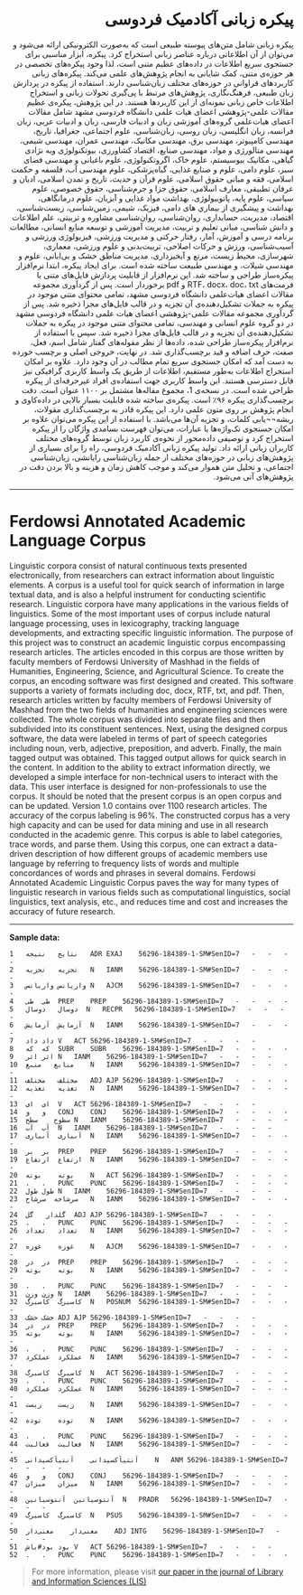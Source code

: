<div dir="rtl">
  
# پیکره زبانی آکادمیک فردوسی
پیکره زبانی شامل متن‌های پیوسته طبیعی است که به‌صورت الکترونیکی ارائه می‌شود و می‌توان از آن اطلاعاتی درباره عناصر زبانی استخراج کرد. پیکره، ابزار مناسبی برای جستجوی سریع اطلاعات در داده‌های عظیم متنی است، لذا وجود پیکره‌های تخصصی در هر حوزه‌ی متنی، کمک شایانی به انجام پژوهش‌های علمی می‌کند. پیکره‌های زبانی کاربردهای فراوانی در حوزه‌های مختلف زبان‌شناسی دارند. استفاده از پیکره در پردازش زبان طبیعی، فرهنگ‌نگاری، پژوهش‌های مرتبط با پی‌گیری تحولات زبانی و استخراج اطلاعات خاص زبانی نمونه‌ای از این کاربردها هستند. در این پژوهش، پیکره‌ی عظیم مقالات علمی-‌پژوهشی اعضای هیات علمی دانشگاه فردوسی مشهد شامل مقالات اعضای هیات‌علمی گروه‌های آموزشی زبان و ادبیات فارسی، زبان و ادبیات عربی، زبان فرانسه، زبان انگلیسی، زبان روسی، زبان‌شناسی، علوم اجتماعی، جغرافیا، تاریخ، مهندسی کامپیوتر، مهندسی برق، مهندسی مکانیک، مهندسی عمران، مهندسی شیمی، مهندسی متالورژی و مواد، مهندسی صنایع، اقتصاد کشاورزی، بیوتکنولوژی وبه نژادی گیاهی، مکانیک بیوسیستم، علوم خاک، اگروتکنولوژی، علوم باغبانی و مهندسی فضای سبز، علوم دامی، علوم و صنایع غذایی، گیاه‌پزشکی، علوم مهندسی آب، فلسفه و حکمت اسلامی، فقه و مبانی حقوق اسلامی، علوم قرآن و حدیث، تاریخ و تمدن اسلامی، ادیان و عرفان تطبیقی، معارف اسلامی، حقوق جزا و جرم‌شناسی، حقوق خصوصی، علوم سیاسی، علوم پایه، پاتوبیولوژی، بهداشت مواد غذایی و آبزیان، علوم درمانگاهی، بهداشت و پیشگیری از بيماري های دامی، فیزیک، شیمی، زمین‌شناسی، زیست‌شناسی، اقتصاد، مدیریت، حسابداری، روان‌شناسی، روان‌شناسی مشاوره و تربیتی، علم اطلاعات و دانش شناسی، مبانی تعلیم و تربیت، مدیریت آموزشی و توسعه منابع انسانی، مطالعات برنامه درسی و آموزش، آمار، رفتار حرکتی و مدیریت ورزشی، فیزیولوژی ورزشی و آسیب‌شناسی، ورزش و حرکات اصلاحی، تربیت‌بدنی و علوم ورزشی، معماری، شهرسازی، محیط زیست، مرتع و آبخیزداری، مدیریت مناطق خشک و بی‌ابانی، علوم و مهندسی شیلات، و مهندسی طبیعت ساخته شده است. برای ایجاد پیکره، ابتدا نرم‌افزار پیکره‌ساز طراحی و ساخته شد. این نرم‌افزار از قابلیت پردازش فایل‌های متنی با فرمت‌های RTF، docx، doc، txt و pdf برخوردار است. پس از گردآوری مجموعه مقالات اعضای هیات‌علمی دانشگاه فردوسی مشهد، تمامی محتوای متنی موجود در پیکره به جملات تشکیل‌دهنده‌ی آن تجزیه و در قالب فایل‌های مجزا ذخیره شد. پس از گردآوری مجموعه مقالات علمی-پژوهشی اعضای هیات علمی دانشگاه فردوسی مشهد در دو گروه علوم انسانی و مهندسی، تمامی محتوای متنی موجود در پیکره به جملات تشکیل‌دهنده‌ی آن تجزیه و در قالب فایل‌های مجزا ذخیره شد. سپس با استفاده از نرم‌افزار پیکره‌ساز طراحی شده، داده‌ها از نظر مقوله‌های گفتار شامل اسم، فعل، صفت، حرف اضافه و قید برچسب‌گذاری شد. در نهایت، خروجی اصلی و برچسب خورده به دست آمد که امکان جستجوی سریع تمام مطالب در آن وجود دارد. علاوه بر امکان استخراج اطلاعات به‌طور مستقیم، اطلاعات از طریق یک واسط کاربری گرافیکی نیز قابل دسترسی هستند. این واسط کاربری جهت استفاده‌ی افراد غیرحرفه‌ای از پیکره طراحی شده است. در نسخه‌ی 1، مجموع مقاله‌ها مشتمل بر ۱۱۰۰ عنوان است. دقت برچسب‌گذاری پیکره ۹۶٪ است. پیکره‌ی ساخته شده قابلیت بسیار بالایی در داده‌کاوی و انجام پژوهش بر روی متون علمی دارد. این پیکره قادر به برچسب‌گذاری مقولات، ریشه¬¬یابی کلمات، و تجزیه آن‌ها می‌باشد. با استفاده از این پیکره می‌توان علاوه بر امکان جستجوی تک‌واژه‌ها یا عبارات، می‌توان فهرست بسامدی واژگان را از پیکره استخراج کرد و توصیفی داده‌محور از نحوه‌ی کاربرد زبان توسط گروه‌های مختلف کاربران زبانی ارائه داد.  تولید پیکره زبانی آکادمیک فردوسی، راه را برای بسیاری از پژوهش‌های زبانی در حوزه‌های مختلف از جمله زبان‌شناسی رایانشی، زبان‌شناسی اجتماعی، و تحلیل متن هموار می‌کند و موجب کاهش زمان و هزینه و بالا بردن دقت در پژوهش‌های آتی می‌شود.


</div>

---


# Ferdowsi Annotated Academic Language Corpus
Linguistic corpora consist of natural continuous texts presented electronically, from researchers can extract information about linguistic elements. A corpus is a useful tool for quick search of information in large textual data, and is also a helpful instrument for conducting scientific research. Linguistic corpora have many applications in the various fields of linguistics. Some of the most important uses of corpus include natural language processing, uses in lexicography, tracking language developments, and extracting specific linguistic information. The purpose of this project was to construct an academic linguistic corpus encompassing research articles. The articles encoded in this corpus are those written by faculty members of Ferdowsi University of Mashhad in the fields of Humanities, Engineering, Science, and Agricultural Science. To create the corpus, an encoding software was first designed and created. This software supports a variety of formats including doc, docx, RTF, txt, and pdf. Then, research articles written by faculty members of Ferdowsi University of Mashhad from the two fields of humanities and engineering sciences were collected. The whole corpus was divided into separate files and then subdivided into its constituent sentences. Next, using the designed corpus software, the data were labeled in terms of part of speech categories including noun, verb, adjective, preposition, and adverb. Finally, the main tagged output was obtained. This tagged output allows for quick search in the content. In addition to the ability to extract information directly, we developed a simple interface for non-technical users to interact with the data. This user interface is designed for non-professionals to use the corpus. It should be noted that the present corpus is an open corpus and can be updated. Version 1.0 contains over 1100 research articles. The accuracy of the corpus labeling is 96%. The constructed corpus has a very high capacity and can be used for data mining and use in all research conducted in the academic genre. This corpus is able to label categories, trace words, and parse them. Using this corpus, one can extract a data-driven description of how different groups of academic members use language by referring to frequency lists of words and multiple concordances of words and phrases in several domains. Ferdowsi Annotated Academic Linguistic Corpus paves the way for many types of linguistic research in various fields such as computational linguistics, social linguistics, text analysis, etc., and reduces time and cost and increases the accuracy of future research.

---

**Sample data:**
```
1	نتایج	نتیجه	ADR	EXAJ	56296-184389-1-SM#SenID=7	-	-	-	-
2	تجزیه	تجزیه	N	IANM	56296-184389-1-SM#SenID=7	-	-	-	-
3	واریانس	واریانس	N	AJCM	56296-184389-1-SM#SenID=7	-	-	-	-
4	طی	طی	PREP	PREP	56296-184389-1-SM#SenID=7	-	-	-	-
5	دوسال	دو‌سال	N	RECPR	56296-184389-1-SM#SenID=7	-	-	-	-
6	آزمایش	آزمایش	N	IANM	56296-184389-1-SM#SenID=7	-	-	-	-
7	داد	داد	V	ACT	56296-184389-1-SM#SenID=7	-	-	-	-
8	که	که	SUBR	SUBR	56296-184389-1-SM#SenID=7	-	-	-	-
9	اثر	اثر	N	IANM	56296-184389-1-SM#SenID=7	-	-	-	-
10	منابع	منبع	N	IANM	56296-184389-1-SM#SenID=7	-	-	-	-
11	مختلف	مختلف	ADJ	AJP	56296-184389-1-SM#SenID=7	-	-	-	-
12	تغذیه	تغذیه	N	IANM	56296-184389-1-SM#SenID=7	-	-	-	-
13	ای	ای	V	ACT	56296-184389-1-SM#SenID=7	-	-	-	-
14	و	و	CONJ	CONJ	56296-184389-1-SM#SenID=7	-	-	-	-
15	سطوح	سطح	N	IANM	56296-184389-1-SM#SenID=7	-	-	-	-
16	آب	آب	N	IANM	56296-184389-1-SM#SenID=7	-	-	-	-
17	آبیاری	آبیاری	N	IANM	56296-184389-1-SM#SenID=7	-	-	-	-
18	بر	بر	PREP	PREP	56296-184389-1-SM#SenID=7	-	-	-	-
19	ارتفاع	ارتفاع	N	IANM	56296-184389-1-SM#SenID=7	-	-	-	-
20	بوته	بوته	N	ACT	56296-184389-1-SM#SenID=7	-	-	-	-
21	،	،	PUNC	PUNC	56296-184389-1-SM#SenID=7	-	-	-	-
22	طول	طول	N	IANM	56296-184389-1-SM#SenID=7	-	-	-	-
23	سرشاخه	سرشاخ	N	IANM	56296-184389-1-SM#SenID=7	-	-	-	-
24	گلدار	گل	ADJ	AJP	56296-184389-1-SM#SenID=7	-	-	-	-
25	،	،	PUNC	PUNC	56296-184389-1-SM#SenID=7	-	-	-	-
26	تعداد	تعداد	N	IANM	56296-184389-1-SM#SenID=7	-	-	-	-
27	غوزه	غوزه	N	AJCM	56296-184389-1-SM#SenID=7	-	-	-	-
28	در	در	PREP	PREP	56296-184389-1-SM#SenID=7	-	-	-	-
29	بوته	بوته	N	IANM	56296-184389-1-SM#SenID=7	-	-	-	-
30	،	،	PUNC	PUNC	56296-184389-1-SM#SenID=7	-	-	-	-
31	وزن	وزن	N	IANM	56296-184389-1-SM#SenID=7	-	-	-	-
32	کاسبرگ	کاسبرگ	N	POSNUM	56296-184389-1-SM#SenID=7	-	-	-	-
33	خشک	خشک	ADJ	AJP	56296-184389-1-SM#SenID=7	-	-	-	-
34	در	در	PREP	PREP	56296-184389-1-SM#SenID=7	-	-	-	-
35	بوته	بوته	N	IANM	56296-184389-1-SM#SenID=7	-	-	-	-
36	،	،	PUNC	PUNC	56296-184389-1-SM#SenID=7	-	-	-	-
37	عملکرد	عملکرد	N	IANM	56296-184389-1-SM#SenID=7	-	-	-	-
38	کاسبرگ	کاسبرگ	N	ACT	56296-184389-1-SM#SenID=7	-	-	-	-
39	،	،	PUNC	PUNC	56296-184389-1-SM#SenID=7	-	-	-	-
40	عملکرد	عملکرد	N	IANM	56296-184389-1-SM#SenID=7	-	-	-	-
41	زیست	زیست	N	IANM	56296-184389-1-SM#SenID=7	-	-	-	-
42	توده	توده	N	IANM	56296-184389-1-SM#SenID=7	-	-	-	-
43	،	،	PUNC	PUNC	56296-184389-1-SM#SenID=7	-	-	-	-
44	فعالیت	فعالیت	N	IANM	56296-184389-1-SM#SenID=7	-	-	-	-
45	آنتیآکسیدانی	آنتیآکسیدانی	N	ANM	56296-184389-1-SM#SenID=7	-	-	-	-
46	و	و	CONJ	CONJ	56296-184389-1-SM#SenID=7	-	-	-	-
47	میزان	میزان	N	IANM	56296-184389-1-SM#SenID=7	-	-	-	-
48	آنتوسیانین	آنتوسیانین	N	PRADR	56296-184389-1-SM#SenID=7	-	-	-	-
49	کاسبرگ	کاسبرگ	N	PSUS	56296-184389-1-SM#SenID=7	-	-	-	-
50	معنی‌دار	معنی‌دار	ADJ	INTG	56296-184389-1-SM#SenID=7	-	-	-	-
51	بود	بود#باش	V	ACT	56296-184389-1-SM#SenID=7	-	-	-	-
52	.	.	PUNC	PUNC	56296-184389-1-SM#SenID=7	-	-	-	-
```

> For more information, please visit [our paper in the journal of Library and Information Sciences (LIS)](http://lis.aqr-libjournal.ir/article_61800.html "Extracting information from language corpus: introducing the corpus of scientific articles of Ferdowsi University of Mashhad")

